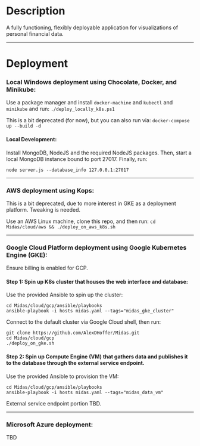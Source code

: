 # Description
A fully functioning, flexibly deployable application for visualizations of personal financial data.

---------------------------------------------------------------------

# Deployment

### Local Windows deployment using Chocolate, Docker, and Minikube:

Use a package manager and install ```docker-machine``` and ```kubectl``` and ```minikube``` and run:
```./deploy_locally_k8s.ps1```

This is a bit deprecated (for now), but you can also run via:
```docker-compose up --build -d```

#### Local Development:

Install MongoDB, NodeJS and the required NodeJS packages. Then, start a local MongoDB instance bound to port 27017. Finally, run:
```shell
node server.js --database_info 127.0.0.1:27017
```

------------------------------------------------------------------

### AWS deployment using Kops:

This is a bit deprecated, due to more interest in GKE as a deployment platform. Tweaking is needed.

Use an AWS Linux machine, clone this repo, and then run:
```cd Midas/cloud/aws && ./deploy_on_aws_k8s.sh```

-----------------------------------------------------------------

### Google Cloud Platform deployment using Google Kubernetes Engine (GKE):

Ensure billing is enabled for GCP.

#### Step 1: Spin up K8s cluster that houses the web interface and database:

Use the provided Ansible to spin up the cluster:

```shell
cd Midas/cloud/gcp/ansible/playbooks
ansible-playbook -i hosts midas.yaml --tags="midas_gke_cluster"
```

Connect to the default cluster via Google Cloud shell, then run:

```shell
git clone https://github.com/AlexDHoffer/Midas.git
cd Midas/cloud/gcp
./deploy_on_gke.sh
```

#### Step 2: Spin up Compute Engine (VM) that gathers data and publishes it to the database through the external service endpoint.

Use the provided Ansible to provision the VM:

```shell
cd Midas/cloud/gcp/ansible/playbooks
ansible-playbook -i hosts midas.yaml --tags="midas_data_vm"
```

External service endpoint portion TBD.

-------------------------------------------------------------------

### Microsoft Azure deployment:

TBD
